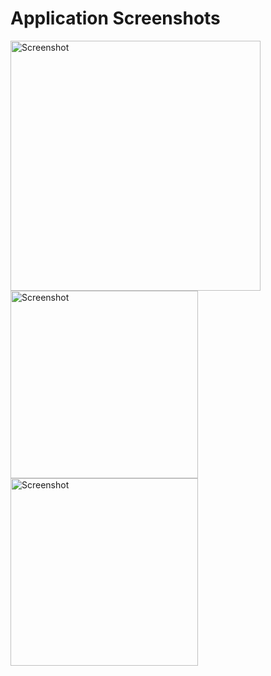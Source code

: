 # Application Screenshots

<p>

<img src="https://raw.githubusercontent.com/rubenshibu/BookMark/master/screenshots/ss1.jpg" width="400" alt="Screenshot">
<img src="https://raw.githubusercontent.com/uitoflutter/BookMark/master/screenshots/ss2.jpg" width="300" alt="Screenshot">
<img src="https://raw.githubusercontent.com/uitoflutter/BookMark/master/screenshots/ss3.jpg" width="300" alt="Screenshot">


</p>

